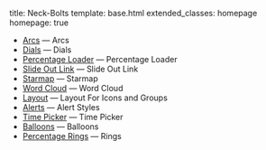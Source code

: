 title: Neck-Bolts
template: base.html
extended_classes: homepage
homepage: true

* [Arcs](/experiments/arcs.html) &mdash; Arcs
* [Dials](/experiments/dials.html) &mdash; Dials
* [Percentage Loader](/experiments/percentage-loader.html) &mdash; Percentage Loader
* [Slide Out Link](/experiments/slide-out-link.html) &mdash; Slide Out Link
* [Starmap](/experiments/starmap.html) &mdash; Starmap
* [Word Cloud](/experiments/word-cloud.html) &mdash; Word Cloud
* [Layout](/experiments/layout.html) &mdash; Layout For Icons and Groups
* [Alerts](/experiments/alerts.html) &mdash; Alert Styles
* [Time Picker](/experiments/time-picker.html) &mdash; Time Picker
* [Balloons](/experiments/balloons.html) &mdash; Balloons
* [Percentage Rings](/experiments/rings.html) &mdash; Rings


